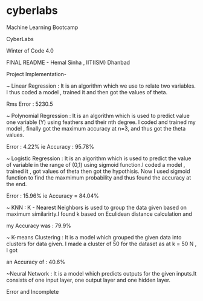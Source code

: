 # cyberlabs
Machine Learning Bootcamp

CyberLabs

Winter of Code 4.0

FINAL README
         - Hemal Sinha , IIT(ISM) Dhanbad



Project Implementation-

~ Linear Regression : It is an algorithm which we use to relate two variables.
I thus coded a model , trained it and then got the values of theta.

Rms Error : 5230.5


~ Polynomial Regression : It is an algorithm which is used to predict value one 
variable (Y) using feathers and their nth degree.
I coded and trained my model , finally got the maximum accuracy at n=3, and
thus got the theta values.

Error : 4.22%
ie Accuracy : 95.78%


~ Logistic Regression : It is an algorithm which is used to predict the value of
variable in the range of (0,1) using sigmoid function.I coded a model , trained
it , got values of theta then got the hypothisis. Now I used sigmoid function
to find the maxmimum probability and thus found the accuracy at the end.

Error : 15.96%
ie Accuracy = 84.04%


~ KNN : K - Nearest Neighbors is used to group the data given based on maximum
similarirty.I found k based on Eculidean distance calculation and 

my Accuracy was : 79.9%


~ K-means Clustering : It is a model which grouped the given data into clusters
for data given. I made a cluster of 50 for the dataset as at k = 50 N , I got

an Accuracy of : 40.6% 

~Neural Network : It is a model which predicts outputs for the given inputs.It 
consists of one input layer, one output layer and one hidden layer.

Error and Incomplete
